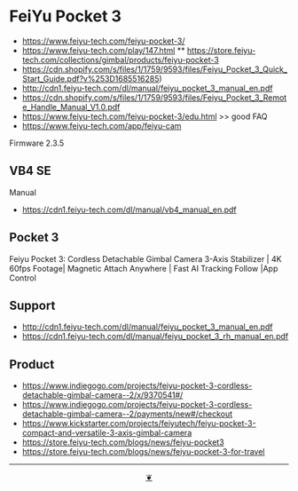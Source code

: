 # FeiYu Pocket 3

* https://www.feiyu-tech.com/feiyu-pocket-3/
* https://www.feiyu-tech.com/play/147.html
** https://store.feiyu-tech.com/collections/gimbal/products/feiyu-pocket-3
* https://cdn.shopify.com/s/files/1/1759/9593/files/Feiyu_Pocket_3_Quick_Start_Guide.pdf?v%253D1685516285)
* http://cdn1.feiyu-tech.com/dl/manual/feiyu_pocket_3_manual_en.pdf
* https://cdn.shopify.com/s/files/1/1759/9593/files/Feiyu_Pocket_3_Remote_Handle_Manual_V1.0.pdf
* https://www.feiyu-tech.com/feiyu-pocket-3/edu.html >> good FAQ
* https://www.feiyu-tech.com/app/feiyu-cam


Firmware 2.3.5


## VB4 SE

Manual

* https://cdn1.feiyu-tech.com/dl/manual/vb4_manual_en.pdf


## Pocket 3

Feiyu Pocket 3: Cordless Detachable Gimbal Camera
3-Axis Stabilizer | 4K 60fps Footage| Magnetic Attach Anywhere | Fast AI Tracking Follow |App Control

## Support

* http://cdn1.feiyu-tech.com/dl/manual/feiyu_pocket_3_manual_en.pdf
* https://cdn1.feiyu-tech.com/dl/manual/feiyu_pocket_3_rh_manual_en.pdf

## Product

* https://www.indiegogo.com/projects/feiyu-pocket-3-cordless-detachable-gimbal-camera--2/x/9370541#/
* https://www.indiegogo.com/projects/feiyu-pocket-3-cordless-detachable-gimbal-camera--2/payments/new#/checkout
* https://www.kickstarter.com/projects/feiyutech/feiyu-pocket-3-compact-and-versatile-3-axis-gimbal-camera
* https://store.feiyu-tech.com/blogs/news/feiyu-pocket3
* https://store.feiyu-tech.com/blogs/news/feiyu-pocket-3-for-travel


***

<center title="Hello! Click me to go up to the top" ><a class=aDingbat href=javascript:window.scrollTo(0,0);> ❦ </a></center>
